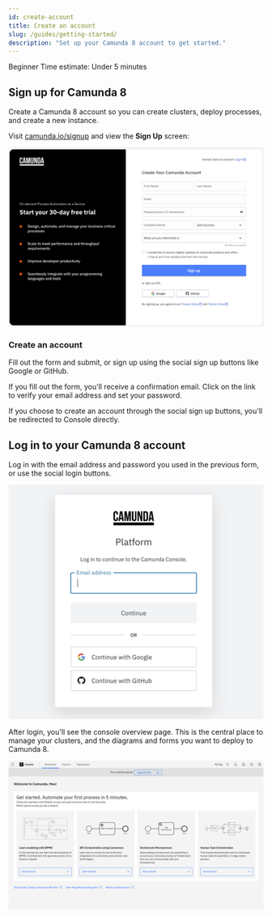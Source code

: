 ```yaml
---
id: create-account
title: Create an account
slug: /guides/getting-started/
description: "Set up your Camunda 8 account to get started."
---
```


<span class="badge badge--beginner">Beginner</span>
<span class="badge badge--medium">Time estimate: Under 5 minutes</span>

## Sign up for Camunda 8

Create a Camunda 8 account so you can create clusters, deploy processes, and create a new instance.

Visit [camunda.io/signup](https://signup.camunda.com/accounts?utm_source=docs.camunda.io&utm_medium=referral) and view the **Sign Up** screen:

![signup](./img/signup.png)

### Create an account

Fill out the form and submit, or sign up using the social sign up buttons like Google or GitHub.

If you fill out the form, you'll receive a confirmation email. Click on the link to verify your email address and set your password.

If you choose to create an account through the social sign up buttons, you'll be redirected to Console directly.

## Log in to your Camunda 8 account

Log in with the email address and password you used in the previous form, or use the social login buttons.

![login](./img/login.png)

After login, you'll see the console overview page. This is the central place to manage your clusters, and the diagrams and forms you want to deploy to Camunda 8.

![overview-home](./img/home.png)
